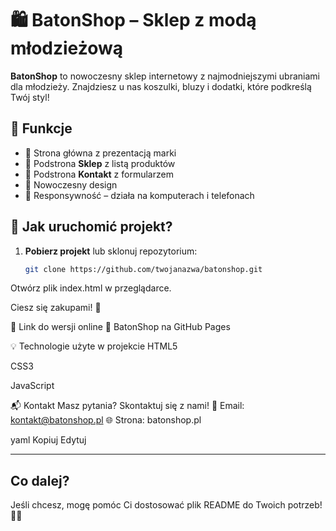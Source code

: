 # 🛍️ BatonShop – Sklep z modą młodzieżową

**BatonShop** to nowoczesny sklep internetowy z najmodniejszymi ubraniami dla młodzieży. Znajdziesz u nas koszulki, bluzy i dodatki, które podkreślą Twój styl!  

## 🌟 Funkcje

- 📌 Strona główna z prezentacją marki  
- 🛒 Podstrona **Sklep** z listą produktów  
- 📩 Podstrona **Kontakt** z formularzem  
- 🎨 Nowoczesny design  
- 📱 Responsywność – działa na komputerach i telefonach  

## 🚀 Jak uruchomić projekt?

1. **Pobierz projekt** lub sklonuj repozytorium:  
   ```sh
   git clone https://github.com/twojanazwa/batonshop.git
Otwórz plik index.html w przeglądarce.

Ciesz się zakupami! 🎉

🔗 Link do wersji online
🔗 BatonShop na GitHub Pages

💡 Technologie użyte w projekcie
HTML5

CSS3

JavaScript

📬 Kontakt
Masz pytania? Skontaktuj się z nami!
📧 Email: kontakt@batonshop.pl
🌐 Strona: batonshop.pl

yaml
Kopiuj
Edytuj

---

## **Co dalej?**  
Jeśli chcesz, mogę pomóc Ci dostosować plik README do Twoich potrzeb! 🚀😊







